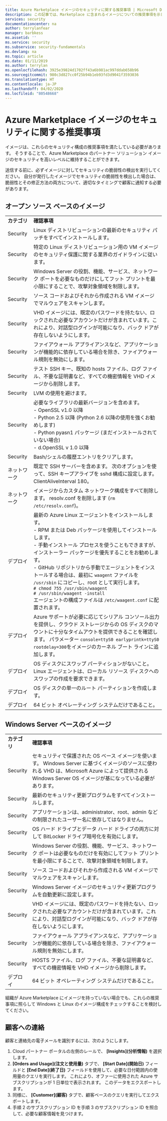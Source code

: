 ```yaml
---
title: Azure Marketplace イメージのセキュリティに関する推奨事項 | Microsoft Docs
description: この記事では、Marketplace に含まれるイメージについての推奨事項を示します
services: security
documentationcenter: na
author: terrylanfear
manager: barbkess
ms.assetid: ''
ms.service: security
ms.subservice: security-fundamentals
ms.devlang: na
ms.topic: article
ms.date: 01/11/2019
ms.author: terrylan
ms.openlocfilehash: 3925e39824d1702ff43a6b981ac997ddab658b96
ms.sourcegitcommit: 980c3d827cc0f25b94b1eb93fd3d9041f3593036
ms.translationtype: HT
ms.contentlocale: ja-JP
ms.lasthandoff: 04/02/2020
ms.locfileid: "80548668"
---
```

# <a name="security-recommendations-for-azure-marketplace-images"></a>Azure Marketplace イメージのセキュリティに関する推奨事項

イメージは、これらのセキュリティ構成の推奨事項を満たしている必要があります。 そうすることで、Azure Marketplace のパートナー ソリューション イメージのセキュリティを高いレベルに維持することができます。

送信する前に、必ずイメージに対してセキュリティの脆弱性の検出を実行してください。 自分が発行したイメージでセキュリティの脆弱性を検出した場合は、脆弱性とその修正方法の両方について、適切なタイミングで顧客に通知する必要があります。

## <a name="open-source-based-images"></a>オープン ソース ベースのイメージ

|||
|--------------------------------------------------------------|----------------------------------------------------------------------------------------------------------------------------------------------------------------------------------------------------------------------------------------------------------------------------------------|
| **カテゴリ**                                                 | **確認事項**                                                                                                                                                                                                                                                                              |
| Security                                                     | Linux ディストリビューションの最新のセキュリティ パッチをすべてインストールします。                                                                                                                                                                                                              |
| Security                                                     | 特定の Linux ディストリビューション用の VM イメージのセキュリティ保護に関する業界のガイドラインに従います。                                                                                                                                                                                     |
| Security                                                     | Windows Server の役割、機能、サービス、ネットワーク ポートを必要なものだけにしてフット プリントを最小限にすることで、攻撃対象領域を制限します。                                                                                                                                               |
| Security                                                     | ソース コードおよびそれから作成される VM イメージでマルウェアをスキャンします。                                                                                                                                                                                                                                   |
| Security                                                     | VHD イメージには、既定のパスワードを持たない、ロックされた必要なアカウントだけが含まれています。これにより、対話型ログインが可能になり、バック ドアが存在しないようにします。                                                                                                                                           |
| Security                                                     | ファイアウォール アプライアンスなど、アプリケーションが機能的に依存している場合を除き、ファイアウォール規則を無効にします。                                                                                                                                                                             |
| Security                                                     | テスト SSH キー、既知の hosts ファイル、ログ ファイル、不要な証明書など、すべての機密情報を VHD イメージから削除します。                                                                                                                                       |
| Security                                                     | LVM の使用を避けます。                                                                                                                                                                                                                                            |
| Security                                                     | 必要なライブラリの最新バージョンを含めます。 </br> - OpenSSL v1.0 以降 </br> - Python 2.5 以降 (Python 2.6 以降の使用を強くお勧めします) </br> - Python pyasn1 パッケージ (まだインストールされていない場合) </br> - d.OpenSSL v 1.0 以降                                                                |
| Security                                                     | Bash/シェルの履歴エントリをクリアします。                                                                                                                                                                                                                                             |
| ネットワーク                                                   | 既定で SSH サーバーを含めます。 次のオプションを使って、SSH キープアライブを sshd 構成に設定します。ClientAliveInterval 180。                                                                                                                                                        |
| ネットワーク                                                   | イメージからカスタム ネットワーク構成をすべて削除します。 resolv.conf を削除します (`rm /etc/resolv.conf`)。                                                                                                                                                                                |
| デプロイ                                                   | 最新の Azure Linux エージェントをインストールします。</br> - RPM または Deb パッケージを使用してインストールします。  </br> - 手動インストール プロセスを使うこともできますが、インストーラー パッケージを優先することをお勧めします。 </br> - GitHub リポジトリから手動でエージェントをインストールする場合は、最初に `waagent` ファイルを `/usr/sbin` にコピーし、root として実行します。 </br>`# chmod 755 /usr/sbin/waagent` </br>`# /usr/sbin/waagent -install` </br>エージェントの構成ファイルは `/etc/waagent.conf` に配置されます。 |
| デプロイ                                                   | Azure サポートが必要に応じてシリアル コンソール出力を提供し、クラウド ストレージからの OS ディスクのマウントに十分なタイムアウトを提供できることを確認します。 パラメーター `console=ttyS0 earlyprintk=ttyS0 rootdelay=300`をイメージのカーネル ブート ラインに追加します。 |
| デプロイ                                                   | OS ディスクにスワップ パーティションがないこと。 Linux エージェントは、ローカル リソース ディスクへのスワップの作成を要求できます。         |
| デプロイ                                                   | OS ディスクの単一のルート パーティションを作成します。      |
| デプロイ                                                   | 64 ビット オペレーティング システムだけであること。                                                                                                                                                                                                                                                          |

## <a name="windows-server-based-images"></a>Windows Server ベースのイメージ

|||
|-------------| -------------------------|
| **カテゴリ**                                                     | **確認事項**                                                                                                                                                                |
| Security                                                         | セキュリティで保護された OS ベース イメージを使います。 Windows Server に基づくイメージのソースに使われる VHD は、Microsoft Azure によって提供される Windows Server OS イメージが基になっている必要があります。 |
| Security                                                         | 最新のセキュリティ更新プログラムをすべてインストールします。                                                                                                                                     |
| Security                                                         | アプリケーションは、administrator、root、admin などの制限されたユーザー名に依存してはなりません。                                                                |
| Security                                                         | OS ハード ドライブとデータ ハード ドライブの両方に対して BitLocker ドライブ暗号化を有効にします。                                                             |
| Security                                                         | Windows Server の役割、機能、サービス、ネットワーク ポートは必要なものだけを有効にしてフット プリントを最小限にすることで、攻撃対象領域を制限します。                         |
| Security                                                         | ソース コードおよびそれから作成される VM イメージでマルウェアをスキャンします。                                                                                                                     |
| Security                                                         | Windows Server イメージのセキュリティ更新プログラムを自動更新に設定します。                                                                                                                |
| Security                                                         | VHD イメージには、既定のパスワードを持たない、ロックされた必要なアカウントだけが含まれています。これにより、対話型ログインが可能になり、バック ドアが存在しないようにします。                             |
| Security                                                         | ファイアウォール アプライアンスなど、アプリケーションが機能的に依存している場合を除き、ファイアウォール規則を無効にします。                                                               |
| Security                                                         | HOSTS ファイル、ログ ファイル、不要な証明書など、すべての機密情報を VHD イメージから削除します。                                              |
| デプロイ                                                       | 64 ビット オペレーティング システムだけであること。                            |

組織が Azure Marketplace にイメージを持っていない場合でも、これらの推奨事項に照らして Windows と Linux のイメージ構成をチェックすることを検討してください。

## <a name="contacting-customers"></a>顧客への連絡

顧客と連絡先の電子メールを識別するには、次のようにします。

1.  Cloud パートナー ポータルの左側のレールで、 **[Insights]\(分析情報\)** を選択します。
2.  **[Orders and Usage]\(注文と使用量\)** タブで、 **[Start Date]\(開始日\)** フィールドと **[End Date]\(終了日\)** フィールドを使用して、必要な日付範囲内の使用量のクエリを実行します。 これにより、オファーに使用された Azure サブスクリプションが 1 日単位で表示されます。 このデータをエクスポートします。 
3.  同様に、 **[Customer]\(顧客\)** タブで、顧客ベースのクエリを実行してエクスポートします。
4.  手順 2 のサブスクリプション ID を手順 3 のサブスクリプション ID を照合して、必要な顧客情報を見つけます。
